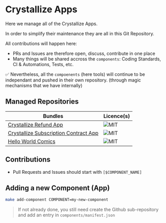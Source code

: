 # Crystallize Apps

Here we manage all of the Crystallize Apps.

In order to simplify their maintenance they are all in this Git Repository.

All contributions will happen here:

-   PRs and Issues are therefore open, discuss, contribute in one place
-   Many things will be shared accross the `components`: Coding Standards, CI & Automations, Tests, etc.

✅ Nevertheless, all the `compoenents` (here tools) will continue to be independant and pushed in their own repository. (through magic mechanisms that we have internally)

## Managed Repositories

| Bundles                                                                                                          | Licence(s) |
| ---------------------------------------------------------------------------------------------------------------- | ---------- |
| [Crystallize Refund App](https://github.com/CrystallizeAPI/crystallize-refund-app)                               | ![MIT]     |
| [Crystallize Subscription Contract App](https://github.com/CrystallizeAPI/crystallize-subscription-contract-app) | ![MIT]     |
| [Hello World Comics](https://github.com/CrystallizeAPI/export-serverless-function)                               | ![MIT]     |

## Contributions

-   Pull Requests and Issues should start with `[$COMPONENT_NAME]`

## Adding a new Component (App)

```bash
make add-component COMPONENT=my-new-component
```

> If not already done, you still need create the Github sub-repository and add an entry in `components/manifest.json`

[mit]: https://img.shields.io/badge/license-MIT-green?style=flat-square&labelColor=black

